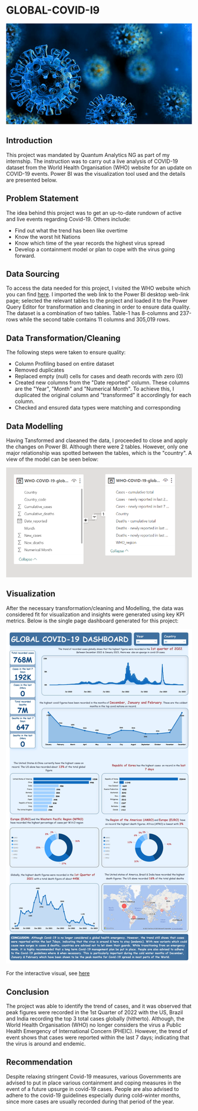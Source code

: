 # GLOBAL-COVID-I9

![](Covid_Virus.jpg)

## Introduction
This project was mandated by Quantum Analytics NG as part of my internship. The instruction was to carry out a live analysis of COVID-19 dataset from the World Health Organisation (WHO) website for an update on COVID-19 events. Power BI was the visualization tool used and the details are presented below. 


## Problem Statement
The idea behind this project was to get an up-to-date rundown of active and live events regarding Covid-19. Others include:

- Find out what the trend has been like overtime
- Know the worst hit Nations 
- Know which time of the year records the highest virus spread
- Develop a containment model or plan to cope with the virus going forward.


## Data Sourcing
To access the data needed for this project,  I visited the WHO website which you can find [here](https://covid19.who.int/).
I imported the web link to the Power BI desktop web-link page; selected the relevant tables to the project and loaded it to the Power Query Editor for transformation and cleaning in order to ensure data quality. The dataset is a combination of two tables.  Table-1 has 8-columns and 237-rows while the second table contains 11 columns and 305,019 rows.


## Data Transformation/Cleaning
The following steps were taken to ensure quality:

- Column Profiling based on entire dataset
- Removed duplicates
- Replaced empty (null) cells for cases and death records with zero (0)
- Created new columns from the  "Date reported" column. These columns are the "Year", "Month" and "Numerical Month". To achieve this, I duplicated the original column and "transformed" it accordingly for each column.
- Checked and ensured data types were matching and corresponding

## Data Modelling
Having Tansformed and claeaned the data, I proceeded to close and apply the changes on Power BI. Although there were 2 tables. However, only one major relationship was spotted between the tables, which is the "country". A view of the model can be seen below:


![](Covid-19_Model.png)


## Visualization
After the necessary transformation/cleaning and Modelling, the data was considered fit for visualization and insights were generated using key KPI metrics. Below is the single page dashboard generated for this project:

![](Global_covid-19_dashboard_page.jpg)

For the interactive visual, see [here](https://app.powerbi.com/groups/me/reports/84beac97-845d-4d25-9c31-bc198d474b9c?experience=power-bi)




## Conclusion 
The project was able to identify the trend of cases, and it was observed that peak figures were recorded in the 1st Quarter of 2022 with the US, Brazil and India recording the top 3 total cases globally (hitherto). Although, the World Health Organisation (WHO) no longer considers the virus a Public Health Emergency of International Concern (PHEIC). However, the trend of event shows that cases were reported within the last 7 days; indicating that the virus is around and endemic. 


## Recommendation
Despite relaxing stringent Covid-19 measures, various Governments are advised to put in place various containment and coping measures in the event of a future upsurge in covid-19 cases. People are also advised to adhere to the covid-19 guidelines especially during cold-winter months, since more cases are usually recorded during that period of the year.

